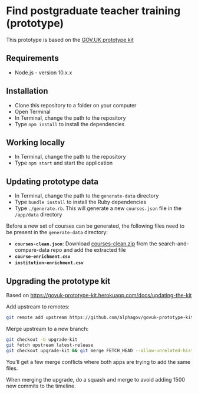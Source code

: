 # Find postgraduate teacher training (prototype)

This prototype is based on the [GOV.UK prototype kit](https://github.com/alphagov/govuk-prototype-kit)

## Requirements

* Node.js - version 10.x.x

## Installation

* Clone this repository to a folder on your computer
* Open Terminal
* In Terminal, change the path to the repository
* Type `npm install` to install the dependencies

## Working locally

* In Terminal, change the path to the repository
* Type `npm start`  and start the application

## Updating prototype data

* In Terminal, change the path to the `generate-data` directory
* Type `bundle install` to install the Ruby dependencies
* Type `./generate.rb`. This will generate a new `courses.json` file in the `/app/data` directory

Before a new set of courses can be generated, the following files need to be present in the `generate-data` directory:

* **`courses-clean.json`**: Download [courses-clean.zip](https://github.com/DFE-Digital/search-and-compare-data/blob/master/courses-clean.zip) from the search-and-compare-data repo and add the extracted file
* **`course-enrichment.csv`**
* **`institution-enrichment.csv`**

## Upgrading the prototype kit

Based on https://govuk-prototype-kit.herokuapp.com/docs/updating-the-kit

Add upstream to remotes:

```bash
git remote add upstream https://github.com/alphagov/govuk-prototype-kit.git
```

Merge upstream to a new branch:

```bash
git checkout -b upgrade-kit
git fetch upstream latest-release
git checkout upgrade-kit && git merge FETCH_HEAD --allow-unrelated-histories
```

You’ll get a few merge conflicts where both apps are trying to add the same files.

When merging the upgrade, do a squash and merge to avoid adding 1500 new commits to the timeline.
